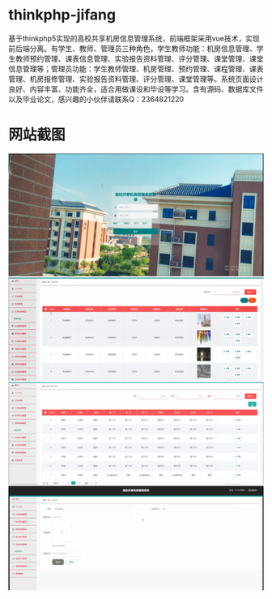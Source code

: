# thinkphp-jifang
基于thinkphp5实现的高校共享机房信息管理系统，前端框架采用vue技术，实现前后端分离。有学生、教师、管理员三种角色，学生教师功能：机房信息管理、学生教师预约管理、课表信息管理、实验报告资料管理、评分管理、课堂管理、课堂信息管理等；管理员功能：学生教师管理、机房管理、预约管理、课程管理、课表管理、机房报修管理、实验报告资料管理、评分管理、课堂管理等。系统页面设计良好、内容丰富、功能齐全，适合用做课设和毕设等学习。含有源码、数据库文件以及毕业论文，感兴趣的小伙伴请联系Q：2364821220
# 网站截图
![image](https://github.com/hzl0898/thinkphp-jifang/blob/main/后台管理登录页面.png)
![image](https://github.com/hzl0898/thinkphp-jifang/blob/main/机房信息管理.png)
![image](https://github.com/hzl0898/thinkphp-jifang/blob/main/学生课表信息管理.png)
![image](https://github.com/hzl0898/thinkphp-jifang/blob/main/学生实验报告管理.png)
